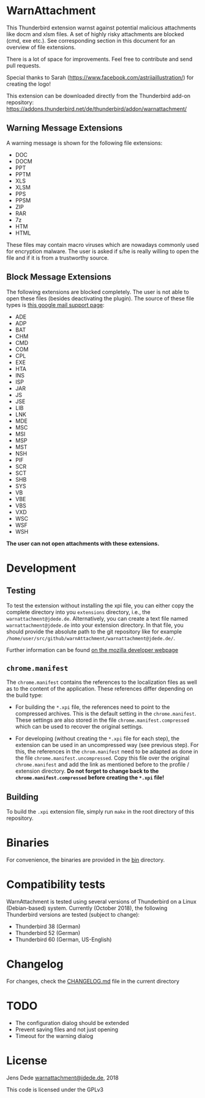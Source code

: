 WarnAttachment
==============

This Thunderbird extension warnst against potential malicious attachments like
docm and xlsm files. A set of highly risky attachments are blocked (cmd, exe
etc.). See corresponding section in this document for an overview of file
extensions.

There is a lot of space for improvements. Feel free to contribute and send pull
requests.

Special thanks to Sarah (https://www.facebook.com/astriiaillustration/) for
creating the logo!

This extension can be downloaded directly from the Thunderbird add-on repository: https://addons.thunderbird.net/de/thunderbird/addon/warnattachment/

Warning Message Extensions
--------------------------

A warning message is shown for the following file extensions:

* DOC
* DOCM
* PPT
* PPTM
* XLS
* XLSM
* PPS
* PPSM
* ZIP
* RAR
* 7z
* HTM
* HTML

These files may contain macro viruses which are nowadays commonly used for
encryption malware. The user is asked if s/he is really willing to open the
file and if it is from a trustworthy source.

Block Message Extensions
------------------------

The following extensions are blocked completely. The user is not able to open
these files (besides deactivating the plugin). The source of these file types
is [this google mail support page](https://support.google.com/mail/answer/6590):

* ADE
* ADP
* BAT
* CHM
* CMD
* COM
* CPL
* EXE
* HTA
* INS
* ISP
* JAR
* JS
* JSE
* LIB
* LNK
* MDE
* MSC
* MSI
* MSP
* MST
* NSH
* PIF
* SCR
* SCT
* SHB
* SYS
* VB
* VBE
* VBS
* VXD
* WSC
* WSF
* WSH

**The user can not open attachments with these extensions.**

Development
===========

Testing
-------

To test the extension without installing the xpi file, you can either copy the
complete directory into you `extensions` directory, i.e., the
`warnattachment@jdede.de`. Alternatively, you can create a text file named
`warnattachment@jdede.de` into your extension directory. In that file, you
should provide the absolute path to the git repository like for example
`/home/user/src/github/warnAttachment/warnattachment@jdede.de/`.

Further information can be found [on the mozilla developer webpage](https://developer.mozilla.org/en-US/Add-ons/Thunderbird/Building_a_Thunderbird_extension_7:_Installation)

`chrome.manifest`
-----------------

The `chrome.manifest` contains the references to the localization files as well
as to the content of the application. These references differ depending on the
build type:

* For building the `*.xpi` file, the references need to point to the compressed
  archives. This is the default setting in the `chrome.manifest`. These
  settings are also stored in the file `chrome.manifest.compressed` which can
  be used to recover the original settings.

* For developing (without creating the `*.xpi` file for each step), the
  extension can be used in an uncompressed way (see previous step). For this,
  the references in the `chrom.manifest` need to be adapted as done in the file
  `chrome.manifest.uncompressed`. Copy this file over the original
  `chrome.manifest` and add the link as mentioned before to the profile /
  extension directory. **Do not forget to change back to the
  `chrome.manifest.compressed` before creating the `*.xpi` file!**

Building
--------

To build the `.xpi` extension file, simply run `make` in the root directory of
this repository.

Binaries
========

For convenience, the binaries are provided in the [bin](bin) directory.

Compatibility tests
===================

WarnAttachment is tested using several versions of Thunderbird on a Linux (Debian-based) system. Currently (October 2018), the following Thunderbird versions are tested (subject to change):

* Thunderbird 38 (German)
* Thunderbird 52 (German)
* Thunderbird 60 (German, US-English)


Changelog
=========

For changes, check the [CHANGELOG.md](CHANGELOG.md) file in the current directory

TODO
====

* The configuration dialog should be extended
* Prevent saving files and not just opening
* Timeout for the warning dialog

License
=======

Jens Dede <warnattachment@jdede.de>, 2018

This code is licensed under the GPLv3



